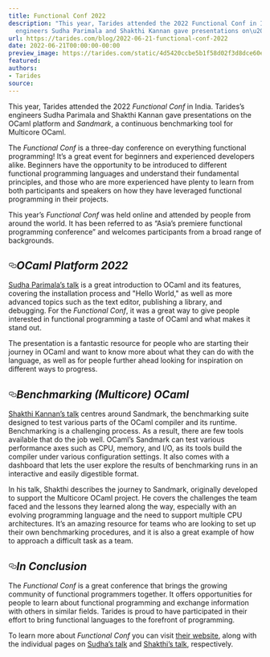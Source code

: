 ```yaml
---
title: Functional Conf 2022
description: "This year, Tarides attended the 2022 Functional Conf in India. Tarides\u2019s
  engineers Sudha Parimala and Shakthi Kannan gave presentations on\u2026"
url: https://tarides.com/blog/2022-06-21-functional-conf-2022
date: 2022-06-21T00:00:00-00:00
preview_image: https://tarides.com/static/4d5420ccbe5b1f58d02f3d8dce60eb35/0132d/group_mtg.jpg
featured:
authors:
- Tarides
source:
---
```


<p>This year, Tarides attended the 2022 <em>Functional Conf</em> in India. Tarides&rsquo;s engineers Sudha Parimala and Shakthi Kannan gave presentations on the OCaml platform and <em>Sandmark</em>, a continuous benchmarking tool for Multicore OCaml.</p>
<p>The <em>Functional Conf</em> is a three-day conference on everything functional programming! It&rsquo;s a great event for beginners and experienced developers alike. Beginners have the opportunity to be introduced to different functional programming languages and understand their fundamental principles, and those who are more experienced have plenty to learn from both participants and speakers on how they have leveraged functional programming in their projects.</p>
<p>This year&rsquo;s <em>Functional Conf</em> was held online and attended by people from around the world. It has been referred to as &ldquo;Asia&rsquo;s premiere functional programming conference&rdquo; and welcomes participants from a broad range of backgrounds.</p>
<h2 style="position:relative;"><a href="https://tarides.com/feed.xml#ocaml-platform-2022" aria-label="ocaml platform 2022 permalink" class="anchor before"><svg aria-hidden="true" focusable="false" height="16" version="1.1" viewbox="0 0 16 16" width="16"><path fill-rule="evenodd" d="M4 9h1v1H4c-1.5 0-3-1.69-3-3.5S2.55 3 4 3h4c1.45 0 3 1.69 3 3.5 0 1.41-.91 2.72-2 3.25V8.59c.58-.45 1-1.27 1-2.09C10 5.22 8.98 4 8 4H4c-.98 0-2 1.22-2 2.5S3 9 4 9zm9-3h-1v1h1c1 0 2 1.22 2 2.5S13.98 12 13 12H9c-.98 0-2-1.22-2-2.5 0-.83.42-1.64 1-2.09V6.25c-1.09.53-2 1.84-2 3.25C6 11.31 7.55 13 9 13h4c1.45 0 3-1.69 3-3.5S14.5 6 13 6z"></path></svg></a><em>OCaml Platform 2022</em></h2>
<p><a href="https://www.youtube.com/watch?v=tv4_Le4E-gQ">Sudha Parimala&rsquo;s talk</a> is a great introduction to OCaml and its features, covering the installation process and &quot;Hello World,&quot; as well as more advanced topics such as the text editor, publishing a library, and debugging. For the <em>Functional Conf</em>, it was a great way to give people interested in functional programming a taste of OCaml and what makes it stand out.</p>
<p>The presentation is a fantastic resource for people who are starting their journey in OCaml and want to know more about what they can do with the language, as well as for people further ahead looking for inspiration on different ways to progress.</p>
<h2 style="position:relative;"><a href="https://tarides.com/feed.xml#benchmarking-multicore-ocaml" aria-label="benchmarking multicore ocaml permalink" class="anchor before"><svg aria-hidden="true" focusable="false" height="16" version="1.1" viewbox="0 0 16 16" width="16"><path fill-rule="evenodd" d="M4 9h1v1H4c-1.5 0-3-1.69-3-3.5S2.55 3 4 3h4c1.45 0 3 1.69 3 3.5 0 1.41-.91 2.72-2 3.25V8.59c.58-.45 1-1.27 1-2.09C10 5.22 8.98 4 8 4H4c-.98 0-2 1.22-2 2.5S3 9 4 9zm9-3h-1v1h1c1 0 2 1.22 2 2.5S13.98 12 13 12H9c-.98 0-2-1.22-2-2.5 0-.83.42-1.64 1-2.09V6.25c-1.09.53-2 1.84-2 3.25C6 11.31 7.55 13 9 13h4c1.45 0 3-1.69 3-3.5S14.5 6 13 6z"></path></svg></a><em>Benchmarking (Multicore) OCaml</em></h2>
<p><a href="https://www.youtube.com/watch?v=_-4XNtKs3wM">Shakthi Kannan&rsquo;s talk</a> centres around Sandmark, the benchmarking suite designed to test various parts of the OCaml compiler and its runtime. Benchmarking is a challenging process. As a result, there are few tools available that do the job well. OCaml&rsquo;s Sandmark can test various performance axes such as CPU, memory, and I/O, as its tools build the compiler under various configuration settings. It also comes with a dashboard that lets the user explore the results of benchmarking runs in an interactive and easily digestible format.</p>
<p>In his talk, Shakthi describes the journey to Sandmark, originally developed to support the Multicore OCaml project. He covers the challenges the team faced and the lessons they learned along the way, especially with an evolving programming language and the need to support multiple CPU architectures. It&rsquo;s an amazing resource for teams who are looking to set up their own benchmarking procedures, and it is also a great example of how to approach a difficult task as a team.</p>
<h2 style="position:relative;"><a href="https://tarides.com/feed.xml#in-conclusion" aria-label="in conclusion permalink" class="anchor before"><svg aria-hidden="true" focusable="false" height="16" version="1.1" viewbox="0 0 16 16" width="16"><path fill-rule="evenodd" d="M4 9h1v1H4c-1.5 0-3-1.69-3-3.5S2.55 3 4 3h4c1.45 0 3 1.69 3 3.5 0 1.41-.91 2.72-2 3.25V8.59c.58-.45 1-1.27 1-2.09C10 5.22 8.98 4 8 4H4c-.98 0-2 1.22-2 2.5S3 9 4 9zm9-3h-1v1h1c1 0 2 1.22 2 2.5S13.98 12 13 12H9c-.98 0-2-1.22-2-2.5 0-.83.42-1.64 1-2.09V6.25c-1.09.53-2 1.84-2 3.25C6 11.31 7.55 13 9 13h4c1.45 0 3-1.69 3-3.5S14.5 6 13 6z"></path></svg></a><em>In Conclusion</em></h2>
<p>The <em>Functional Conf</em> is a great conference that brings the growing community of functional programmers together. It offers opportunities for people to learn about functional programming and exchange information with others in similar fields. Tarides is proud to have participated in their effort to bring functional languages to the forefront of programming.</p>
<p>To learn more about <em>Functional Conf</em> you can visit <a href="https://confengine.com/conferences/functional-conf-2022">their website</a>, along with the individual pages on <a href="https://confengine.com/conferences/functional-conf-2022/proposal/16096/ocaml-platform-in-2022">Sudha&rsquo;s talk</a> and <a href="https://confengine.com/conferences/functional-conf-2022/proposal/16102/fast-and-curious-benchmarking-multicore-ocaml">Shakthi&rsquo;s talk</a>, respectively.</p>
